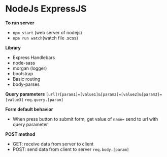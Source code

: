 # NodeJs ExpressJS
**To run server**
- `npm start` (web server of nodejs)
- `npm run watch`(watch file .scss)

**Library**
- Express Handlebars
- node-sass
- morgan (logger)
- bootstrap
- Basic routing
- body-parses

**Query parameters**
`[url]?[param1]=[value1]&[param2]=[value2]&[param3]=[value3]`
`req.query.[param]`

**Form default behavior**
- When press button to submit form, get value of `name=` send to url with query parameter

**POST method**
- GET: receive data from server to client
- POST: send data from client to server
`req.body.[param]`

